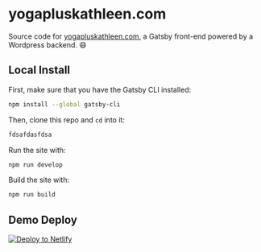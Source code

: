 # yogapluskathleen.com

Source code for [yogapluskathleen.com](https://yogapluskathleen.com), a Gatsby front-end powered by a Wordpress backend. :smile:

## Local Install

First, make sure that you have the Gatsby CLI installed:

```sh
npm install --global gatsby-cli
```

Then, clone this repo and `cd` into it:

```sh
fdsafdasfdsa
```

Run the site with:

```sh
npm run develop
```

Build the site with:

```sh
npm run build
```

## Demo Deploy

[![Deploy to Netlify](https://www.netlify.com/img/deploy/button.svg)](https://app.netlify.com/start/deploy?repository=https://github.com/gatsbyjs/gatsby-starter-default)
